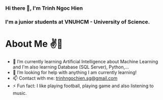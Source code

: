 ### Hi there 👋,  I'm Trinh Ngoc Hien 
### I'm a junior students at VNUHCM - University of Science.


# About Me ✌️🤞
- 🌱 I’m currently learning Artificial Intelligence about Machine Learning and I'm also learning Database (SQL Server), Python,...
- 🤗 I’m looking for help with anything I am currently learning!
- 📫 Contact with me: trinhngochien.sg@gmail.com
- ⚡ Fun fact: I like playing football, playing game and also listening to music.

